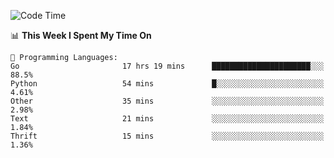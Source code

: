 <!--START_SECTION:waka-->
![Code Time](http://img.shields.io/badge/Code%20Time-314%20hrs%2035%20mins-blue)

📊 **This Week I Spent My Time On** 

```text
💬 Programming Languages: 
Go                       17 hrs 19 mins      ██████████████████████░░░   88.5% 
Python                   54 mins             █░░░░░░░░░░░░░░░░░░░░░░░░   4.61% 
Other                    35 mins             ░░░░░░░░░░░░░░░░░░░░░░░░░   2.98% 
Text                     21 mins             ░░░░░░░░░░░░░░░░░░░░░░░░░   1.84% 
Thrift                   15 mins             ░░░░░░░░░░░░░░░░░░░░░░░░░   1.36%

```


<!--END_SECTION:waka-->